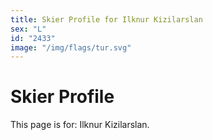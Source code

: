 ```yaml
---
title: Skier Profile for Ilknur Kizilarslan
sex: "L"
id: "2433"
image: "/img/flags/tur.svg" 
---
```


# Skier Profile

This page is for: Ilknur Kizilarslan.
    